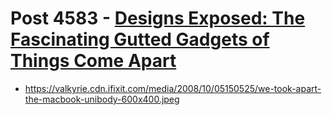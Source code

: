 # Post 4583 - [Designs Exposed: The Fascinating Gutted Gadgets of Things Come Apart](https://www.ifixit.com/News/4583/designs-exposed-the-fascinating-gutted-gadgets-of-things-come-apart)

- https://valkyrie.cdn.ifixit.com/media/2008/10/05150525/we-took-apart-the-macbook-unibody-600x400.jpeg

